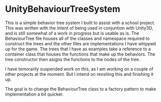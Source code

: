 # UnityBehaviourTreeSystem
This is a simple behavior tree system I built to assist with a school project. This was written with the intent of being used in conjuntion with Unity3D, and is still somewhat of a work in progress but is usable as is. The BehaviourTree file houses all of the classes and namespace required to construct the trees and the other files are implementations I have whipped up for the game. The trees that I have as examples take a reference to a container class that houses the functions that make up the behaviors. The tree constructor then asigns the functions to the nodes of the tree.

I have temorarily suspended work on this, as I am working on a couple of other projects at the moment. But I intend on revsiting this and finishing it up.

The goal is to change the BehaviourTree class to a factory pattern to make implementation a bit quicker. 


